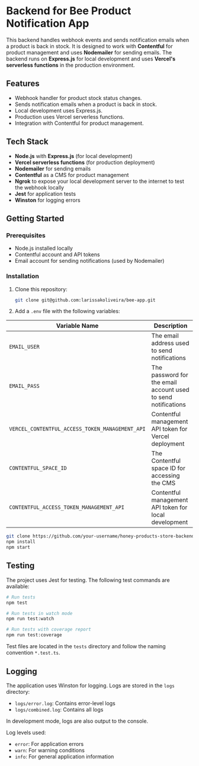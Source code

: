 # Backend for Bee Product Notification App

This backend handles webhook events and sends notification emails when a product is back in stock. It is designed to work with **Contentful** for product management and uses **Nodemailer** for sending emails. The backend runs on **Express.js** for local development and uses **Vercel's serverless functions** in the production environment.

## Features

- Webhook handler for product stock status changes.
- Sends notification emails when a product is back in stock.
- Local development uses Express.js.
- Production uses Vercel serverless functions.
- Integration with Contentful for product management.

## Tech Stack

- **Node.js** with **Express.js** (for local development)
- **Vercel serverless functions** (for production deployment)
- **Nodemailer** for sending emails
- **Contentful** as a CMS for product management
- **Ngrok** to expose your local development server to the internet to test the webhook locally
- **Jest** for application tests
- **Winston** for logging errors

## Getting Started

### Prerequisites

- Node.js installed locally
- Contentful account and API tokens
- Email account for sending notifications (used by Nodemailer)

### Installation
1. Clone this repository:
   ```bash
   git clone git@github.com:larissakoliveira/bee-app.git
2. Add a `.env` file with the following variables:
   
| Variable Name                                      | Description                                                 |
|----------------------------------------------------|-------------------------------------------------------------|
| `EMAIL_USER`                                       | The email address used to send notifications                 |
| `EMAIL_PASS`                                       | The password for the email account used to send notifications|
| `VERCEL_CONTENTFUL_ACCESS_TOKEN_MANAGEMENT_API`     | Contentful management API token for Vercel deployment        |
| `CONTENTFUL_SPACE_ID`                              | The Contentful space ID for accessing the CMS                |
| `CONTENTFUL_ACCESS_TOKEN_MANAGEMENT_API`           | Contentful management API token for local development        |

   ```bash
   git clone https://github.com/your-username/honey-products-store-backend.git
   npm install
   npm start
```
## Testing

The project uses Jest for testing. The following test commands are available:

```bash
# Run tests
npm test

# Run tests in watch mode
npm run test:watch

# Run tests with coverage report
npm run test:coverage
```
Test files are located in the `tests` directory and follow the naming convention `*.test.ts`.

## Logging

The application uses Winston for logging. Logs are stored in the `logs` directory:

- `logs/error.log`: Contains error-level logs
- `logs/combined.log`: Contains all logs

In development mode, logs are also output to the console.

Log levels used:
- `error`: For application errors
- `warn`: For warning conditions
- `info`: For general application information
